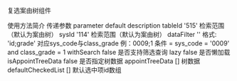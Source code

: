 复选案由树组件

使用方法简介
    传递参数
        parameter               default                     description
        tableId                    '515'                        检索范围（默认为案由树）
        sysId                       '114'                       检索范围（默认为案由树）
        dataFilter                  ''                          格式: 'id;grade' 对应sys_code与class_grade
                                                                例：0009;1  条件 = sys_code = '0009' and class_grade = 1
        withSearch                  false                       是否支持筛选查询
        lazy                        false                       是否懒加载
        isAppointTreeData           false                       是否指定树数据
        appointTreeData             []                          树数据
        defaultCheckedList          []                          默认选中项id数组